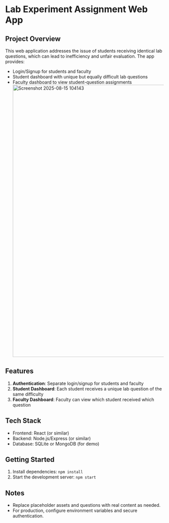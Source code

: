 # Lab Experiment Assignment Web App

## Project Overview
This web application addresses the issue of students receiving identical lab questions, which can lead to inefficiency and unfair evaluation. The app provides:
- Login/Signup for students and faculty
- Student dashboard with unique but equally difficult lab questions
- Faculty dashboard to view student-question assignments
  <img width="1907" height="861" alt="Screenshot 2025-08-15 104143" src="https://github.com/user-attachments/assets/66ff8f03-1a31-47af-a038-2e0fb8d0e323" />


## Features
1. **Authentication**: Separate login/signup for students and faculty
2. **Student Dashboard**: Each student receives a unique lab question of the same difficulty
3. **Faculty Dashboard**: Faculty can view which student received which question

## Tech Stack
- Frontend: React (or similar)
- Backend: Node.js/Express (or similar)
- Database: SQLite or MongoDB (for demo)

## Getting Started
1. Install dependencies: `npm install`
2. Start the development server: `npm start`

## Notes
- Replace placeholder assets and questions with real content as needed.
- For production, configure environment variables and secure authentication.
